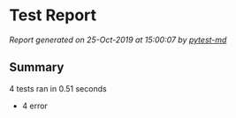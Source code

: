 # Test Report

*Report generated on 25-Oct-2019 at 15:00:07 by [pytest-md]*

[pytest-md]: https://github.com/hackebrot/pytest-md

## Summary

4 tests ran in 0.51 seconds

- 4 error
